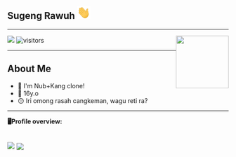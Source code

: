 ## Sugeng Rawuh <img src="https://raw.githubusercontent.com/iunderhere/iunderhere/main/assets/wave1.gif" width="30" height="30">
___
<img src="https://telegra.ph/file/4e8c57541f52bc04527fc.jpg" width="120" height="120" align="right">

<a href="https://t.me/iunderhere"> <img src="https://img.shields.io/badge/Telegram-blue?style=social&logo=Telegram" /></a>
![visitors](https://visitor-badge.laobi.icu/badge?page_id=iunderhere)
___

## **About Me**

- 🌱 I'm Nub+Kang clone!
- 🎂 16y.o 
- 😔 Iri omong rasah cangkeman, wagu reti ra?
----
**🖥Profile overview:**

<a href="https://github.com/iunderhere/PenakMaido "> <img src="https://github-readme-stats.vercel.app/api?username=iunderhere&show_icons=true&theme=blue-green" /></a>
<a href="https://github.com/iunderhere"> <img align="center" src="https://github-readme-stats.vercel.app/api/top-langs/?username=iunderhere&layout=compact&theme=blue-green" /></a>
----

